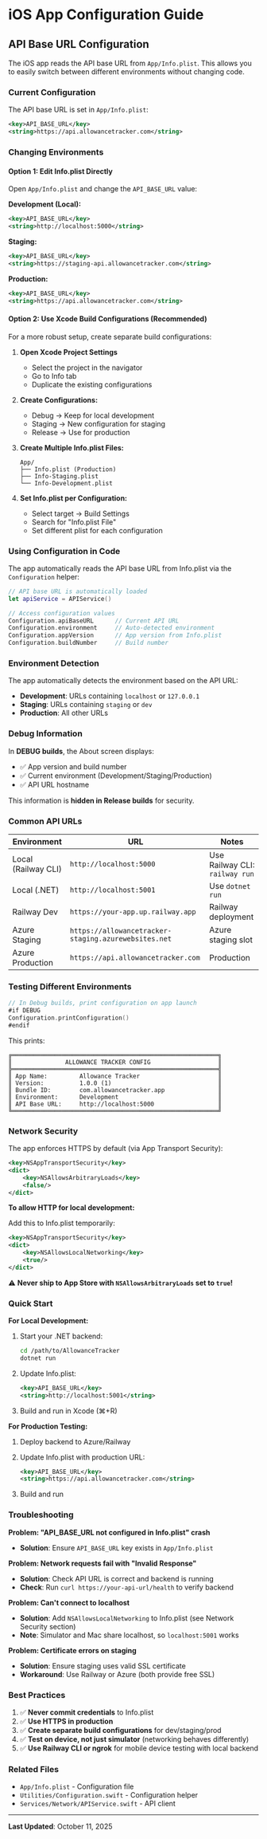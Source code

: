 # iOS App Configuration Guide

## API Base URL Configuration

The iOS app reads the API base URL from `App/Info.plist`. This allows you to easily switch between different environments without changing code.

### Current Configuration

The API base URL is set in `App/Info.plist`:

```xml
<key>API_BASE_URL</key>
<string>https://api.allowancetracker.com</string>
```

### Changing Environments

#### Option 1: Edit Info.plist Directly

Open `App/Info.plist` and change the `API_BASE_URL` value:

**Development (Local):**
```xml
<key>API_BASE_URL</key>
<string>http://localhost:5000</string>
```

**Staging:**
```xml
<key>API_BASE_URL</key>
<string>https://staging-api.allowancetracker.com</string>
```

**Production:**
```xml
<key>API_BASE_URL</key>
<string>https://api.allowancetracker.com</string>
```

#### Option 2: Use Xcode Build Configurations (Recommended)

For a more robust setup, create separate build configurations:

1. **Open Xcode Project Settings**
   - Select the project in the navigator
   - Go to Info tab
   - Duplicate the existing configurations

2. **Create Configurations:**
   - Debug → Keep for local development
   - Staging → New configuration for staging
   - Release → Use for production

3. **Create Multiple Info.plist Files:**
   ```
   App/
   ├── Info.plist (Production)
   ├── Info-Staging.plist
   └── Info-Development.plist
   ```

4. **Set Info.plist per Configuration:**
   - Select target → Build Settings
   - Search for "Info.plist File"
   - Set different plist for each configuration

### Using Configuration in Code

The app automatically reads the API base URL from Info.plist via the `Configuration` helper:

```swift
// API base URL is automatically loaded
let apiService = APIService()

// Access configuration values
Configuration.apiBaseURL      // Current API URL
Configuration.environment     // Auto-detected environment
Configuration.appVersion      // App version from Info.plist
Configuration.buildNumber     // Build number
```

### Environment Detection

The app automatically detects the environment based on the API URL:

- **Development**: URLs containing `localhost` or `127.0.0.1`
- **Staging**: URLs containing `staging` or `dev`
- **Production**: All other URLs

### Debug Information

In **DEBUG builds**, the About screen displays:
- ✅ App version and build number
- ✅ Current environment (Development/Staging/Production)
- ✅ API URL hostname

This information is **hidden in Release builds** for security.

### Common API URLs

| Environment | URL | Notes |
|-------------|-----|-------|
| Local (Railway CLI) | `http://localhost:5000` | Use Railway CLI: `railway run` |
| Local (.NET) | `http://localhost:5001` | Use `dotnet run` |
| Railway Dev | `https://your-app.up.railway.app` | Railway deployment |
| Azure Staging | `https://allowancetracker-staging.azurewebsites.net` | Azure staging slot |
| Azure Production | `https://api.allowancetracker.com` | Production |

### Testing Different Environments

```swift
// In Debug builds, print configuration on app launch
#if DEBUG
Configuration.printConfiguration()
#endif
```

This prints:
```
╔══════════════════════════════════════════════════════════╗
║               ALLOWANCE TRACKER CONFIG                   ║
╠══════════════════════════════════════════════════════════╣
║ App Name:         Allowance Tracker                      ║
║ Version:          1.0.0 (1)                              ║
║ Bundle ID:        com.allowancetracker.app               ║
║ Environment:      Development                            ║
║ API Base URL:     http://localhost:5000                  ║
╚══════════════════════════════════════════════════════════╝
```

### Network Security

The app enforces HTTPS by default (via App Transport Security):

```xml
<key>NSAppTransportSecurity</key>
<dict>
    <key>NSAllowsArbitraryLoads</key>
    <false/>
</dict>
```

**To allow HTTP for local development:**

Add this to Info.plist temporarily:

```xml
<key>NSAppTransportSecurity</key>
<dict>
    <key>NSAllowsLocalNetworking</key>
    <true/>
</dict>
```

⚠️ **Never ship to App Store with `NSAllowsArbitraryLoads` set to `true`!**

### Quick Start

**For Local Development:**

1. Start your .NET backend:
   ```bash
   cd /path/to/AllowanceTracker
   dotnet run
   ```

2. Update Info.plist:
   ```xml
   <key>API_BASE_URL</key>
   <string>http://localhost:5001</string>
   ```

3. Build and run in Xcode (⌘+R)

**For Production Testing:**

1. Deploy backend to Azure/Railway

2. Update Info.plist with production URL:
   ```xml
   <key>API_BASE_URL</key>
   <string>https://api.allowancetracker.com</string>
   ```

3. Build and run

### Troubleshooting

**Problem: "API_BASE_URL not configured in Info.plist" crash**

- **Solution**: Ensure `API_BASE_URL` key exists in `App/Info.plist`

**Problem: Network requests fail with "Invalid Response"**

- **Solution**: Check API URL is correct and backend is running
- **Check**: Run `curl https://your-api-url/health` to verify backend

**Problem: Can't connect to localhost**

- **Solution**: Add `NSAllowsLocalNetworking` to Info.plist (see Network Security section)
- **Note**: Simulator and Mac share localhost, so `localhost:5001` works

**Problem: Certificate errors on staging**

- **Solution**: Ensure staging uses valid SSL certificate
- **Workaround**: Use Railway or Azure (both provide free SSL)

### Best Practices

1. ✅ **Never commit credentials** to Info.plist
2. ✅ **Use HTTPS in production**
3. ✅ **Create separate build configurations** for dev/staging/prod
4. ✅ **Test on device, not just simulator** (networking behaves differently)
5. ✅ **Use Railway CLI or ngrok** for mobile device testing with local backend

### Related Files

- `App/Info.plist` - Configuration file
- `Utilities/Configuration.swift` - Configuration helper
- `Services/Network/APIService.swift` - API client

---

**Last Updated**: October 11, 2025
